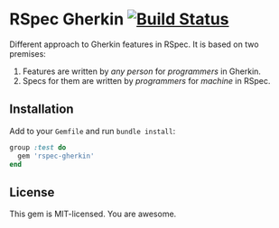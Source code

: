 # RSpec Gherkin [![Build Status][travis-img-url]][travis-url]

[travis-img-url]: https://travis-ci.org/sheerun/rspec-gherkin.png
[travis-url]: https://travis-ci.org/rspec-gherkin

Different approach to Gherkin features in RSpec. It is based on two premises:

1. Features are written by *any person* for *programmers* in Gherkin.
2. Specs for them are written by *programmers* for *machine* in RSpec.

## Installation

Add to your `Gemfile` and run `bundle install`:

```ruby
group :test do
  gem 'rspec-gherkin'
end
```

## License

This gem is MIT-licensed. You are awesome.
